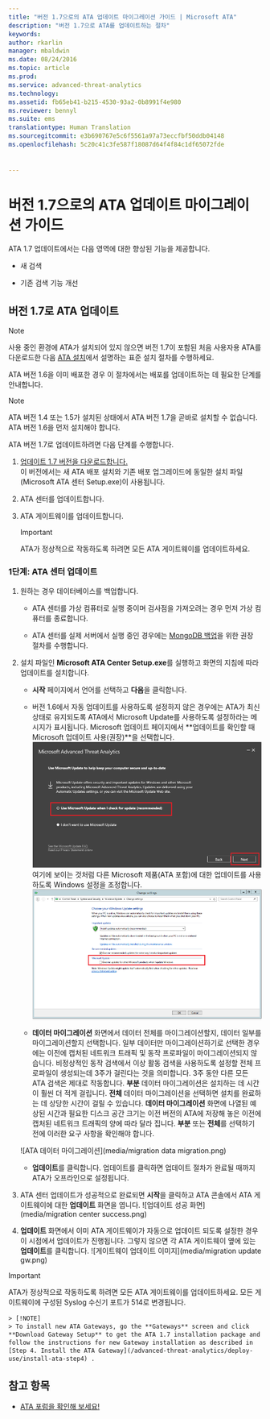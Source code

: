 ```yaml
---
title: "버전 1.7으로의 ATA 업데이트 마이그레이션 가이드 | Microsoft ATA"
description: "버전 1.7으로 ATA를 업데이트하는 절차"
keywords: 
author: rkarlin
manager: mbaldwin
ms.date: 08/24/2016
ms.topic: article
ms.prod: 
ms.service: advanced-threat-analytics
ms.technology: 
ms.assetid: fb65eb41-b215-4530-93a2-0b8991f4e980
ms.reviewer: bennyl
ms.suite: ems
translationtype: Human Translation
ms.sourcegitcommit: e3b690767e5c6f5561a97a73eccfbf50ddb04148
ms.openlocfilehash: 5c20c41c3fe587f18087d64f4f84c1df65072fde


---
```


# 버전 1.7으로의 ATA 업데이트 마이그레이션 가이드
ATA 1.7 업데이트에서는 다음 영역에 대한 향상된 기능을 제공합니다.

-   새 검색

-   기존 검색 기능 개선
  

## 버전 1.7로 ATA 업데이트
> [!NOTE] 
> 사용 중인 환경에 ATA가 설치되어 있지 않으면 버전 1.7이 포함된 처음 사용자용 ATA를 다운로드한 다음 [ATA 설치](/advanced-threat-analytics/deploy-use/install-ata)에서 설명하는 표준 설치 절차를 수행하세요.

ATA 버전 1.6을 이미 배포한 경우 이 절차에서는 배포를 업데이트하는 데 필요한 단계를 안내합니다.

> [!NOTE] 
> ATA 버전 1.4 또는 1.5가 설치된 상태에서 ATA 버전 1.7을 곧바로 설치할 수 없습니다. ATA 버전 1.6을 먼저 설치해야 합니다. 

ATA 버전 1.7로 업데이트하려면 다음 단계를 수행합니다.

1.  [업데이트 1.7 버전을 다운로드합니다.](http://www.microsoft.com/evalcenter/evaluate-microsoft-advanced-threat-analytics)<br>
이 버전에서는 새 ATA 배포 설치와 기존 배포 업그레이드에 동일한 설치 파일(Microsoft ATA 센터 Setup.exe)이 사용됩니다.

2.  ATA 센터를 업데이트합니다.

4.  ATA 게이트웨이를 업데이트합니다.

    > [!IMPORTANT]
    > ATA가 정상적으로 작동하도록 하려면 모든 ATA 게이트웨이를 업데이트하세요.

### 1단계: ATA 센터 업데이트

1.  원하는 경우 데이터베이스를 백업합니다.

    -   ATA 센터를 가상 컴퓨터로 실행 중이며 검사점을 가져오려는 경우 먼저 가상 컴퓨터를 종료합니다.

    -   ATA 센터를 실제 서버에서 실행 중인 경우에는 [MongoDB 백업](https://docs.mongodb.org/manual/core/backups/)을 위한 권장 절차를 수행합니다.

2.  설치 파일인 **Microsoft ATA Center Setup.exe**를 실행하고 화면의 지침에 따라 업데이트를 설치합니다.

    -  **시작** 페이지에서 언어를 선택하고 **다음**을 클릭합니다.

    -  버전 1.6에서 자동 업데이트를 사용하도록 설정하지 않은 경우에는 ATA가 최신 상태로 유지되도록 ATA에서 Microsoft Update를 사용하도록 설정하라는 메시지가 표시됩니다.  Microsoft 업데이트 페이지에서 **업데이트를 확인할 때 Microsoft 업데이트 사용(권장)**을 선택합니다.
    ![ATA를 최신 이미지로 유지](media/ata_ms_update.png) 여기에 보이는 것처럼 다른 Microsoft 제품(ATA 포함)에 대한 업데이트를 사용하도록 Windows 설정을 조정합니다. 
     ![Windows 자동 업데이트 이미지](media/ata_installupdatesautomatically.png)

    -  **데이터 마이그레이션** 화면에서 데이터 전체를 마이그레이션할지, 데이터 일부를 마이그레이션할지 선택합니다. 일부 데이터만 마이그레이션하기로 선택한 경우에는 이전에 캡처된 네트워크 트래픽 및 동작 프로파일이 마이그레이션되지 않습니다. 비정상적인 동작 검색에서 이상 활동 검색을 사용하도록 설정할 전체 프로파일이 생성되는데 3주가 걸린다는 것을 의미합니다. 3주 동안 다른 모든 ATA 검색은 제대로 작동합니다. **부분** 데이터 마이그레이션은 설치하는 데 시간이 훨씬 더 적게 걸립니다. **전체** 데이터 마이그레이션을 선택하면 설치를 완료하는 데 상당한 시간이 걸릴 수 있습니다. **데이터 마이그레이션** 화면에 나열된 예상된 시간과 필요한 디스크 공간 크기는 이전 버전의 ATA에 저장해 놓은 이전에 캡처된 네트워크 트래픽의 양에 따라 달라 집니다. **부분** 또는 **전체**를 선택하기 전에 이러한 요구 사항을 확인해야 합니다.  
    
    ![ATA 데이터 마이그레이션](media/migration data migration.png)

    -  **업데이트**를 클릭합니다. 업데이트를 클릭하면 업데이트 절차가 완료될 때까지 ATA가 오프라인으로 설정됩니다.

4.  ATA 센터 업데이트가 성공적으로 완료되면 **시작**을 클릭하고 ATA 콘솔에서 ATA 게이트웨이에 대한 **업데이트** 화면을 엽니다.
    ![업데이트 성공 화면](media/migration center success.png)

5.  **업데이트** 화면에서 이미 ATA 게이트웨이가 자동으로 업데이트 되도록 설정한 경우 이 시점에서 업데이트가 진행됩니다. 그렇지 않으면 각 ATA 게이트웨이 옆에 있는 **업데이트**를 클릭합니다.
  ![게이트웨이 업데이트 이미지](media/migration update gw.png)

  
> [!IMPORTANT] 
> ATA가 정상적으로 작동하도록 하려면 모든 ATA 게이트웨이를 업데이트하세요.
> 모든 게이트웨이에 구성된 Syslog 수신기 포트가 514로 변경됩니다.
 
    > [!NOTE] 
    > To install new ATA Gateways, go the **Gateways** screen and click **Download Gateway Setup** to get the ATA 1.7 installation package and follow the instructions for new Gateway installation as described in [Step 4. Install the ATA Gateway](/advanced-threat-analytics/deploy-use/install-ata-step4) .



## 참고 항목

- [ATA 포럼을 확인해 보세요!](https://social.technet.microsoft.com/Forums/security/home?forum=mata)



<!--HONumber=Aug16_HO5-->


